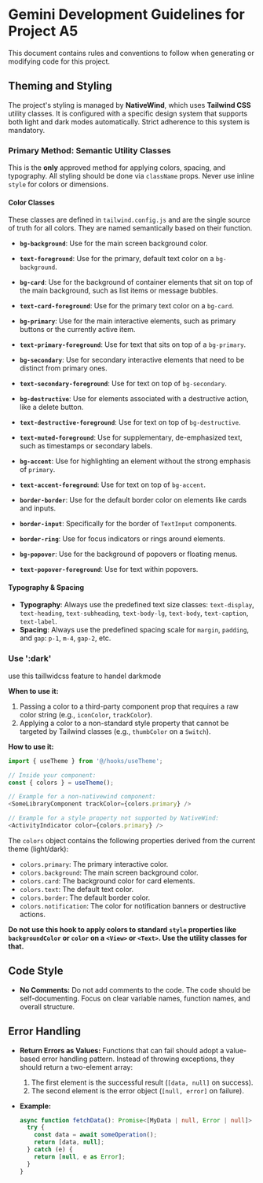# Gemini Development Guidelines for Project A5

This document contains rules and conventions to follow when generating or modifying code for this project.

## Theming and Styling

The project's styling is managed by **NativeWind**, which uses **Tailwind CSS** utility classes. It is configured with a specific design system that supports both light and dark modes automatically. Strict adherence to this system is mandatory.

### Primary Method: Semantic Utility Classes

This is the **only** approved method for applying colors, spacing, and typography. All styling should be done via `className` props. Never use inline `style` for colors or dimensions.

#### Color Classes

These classes are defined in `tailwind.config.js` and are the single source of truth for all colors. They are named semantically based on their function.

-   **`bg-background`**: Use for the main screen background color.
-   **`text-foreground`**: Use for the primary, default text color on a `bg-background`.

-   **`bg-card`**: Use for the background of container elements that sit on top of the main background, such as list items or message bubbles.
-   **`text-card-foreground`**: Use for the primary text color on a `bg-card`.

-   **`bg-primary`**: Use for the main interactive elements, such as primary buttons or the currently active item.
-   **`text-primary-foreground`**: Use for text that sits on top of a `bg-primary`.

-   **`bg-secondary`**: Use for secondary interactive elements that need to be distinct from primary ones.
-   **`text-secondary-foreground`**: Use for text on top of `bg-secondary`.

-   **`bg-destructive`**: Use for elements associated with a destructive action, like a delete button.
-   **`text-destructive-foreground`**: Use for text on top of `bg-destructive`.

-   **`text-muted-foreground`**: Use for supplementary, de-emphasized text, such as timestamps or secondary labels.

-   **`bg-accent`**: Use for highlighting an element without the strong emphasis of `primary`.
-   **`text-accent-foreground`**: Use for text on top of `bg-accent`.

-   **`border-border`**: Use for the default border color on elements like cards and inputs.
-   **`border-input`**: Specifically for the border of `TextInput` components.
-   **`border-ring`**: Use for focus indicators or rings around elements.

-   **`bg-popover`**: Use for the background of popovers or floating menus.
-   **`text-popover-foreground`**: Use for text within popovers.

#### Typography & Spacing

-   **Typography**: Always use the predefined text size classes: `text-display`, `text-heading`, `text-subheading`, `text-body-lg`, `text-body`, `text-caption`, `text-label`.
-   **Spacing**: Always use the predefined spacing scale for `margin`, `padding`, and `gap`: `p-1`, `m-4`, `gap-2`, etc.

### Use ':dark'

use this taillwidcss feature to handel darkmode

**When to use it:**

1.  Passing a color to a third-party component prop that requires a raw color string (e.g., `iconColor`, `trackColor`).
2.  Applying a color to a non-standard style property that cannot be targeted by Tailwind classes (e.g., `thumbColor` on a `Switch`).

**How to use it:**

```typescript
import { useTheme } from '@/hooks/useTheme';

// Inside your component:
const { colors } = useTheme();

// Example for a non-nativewind component:
<SomeLibraryComponent trackColor={colors.primary} />

// Example for a style property not supported by NativeWind:
<ActivityIndicator color={colors.primary} />
```

The `colors` object contains the following properties derived from the current theme (light/dark):

-   `colors.primary`: The primary interactive color.
-   `colors.background`: The main screen background color.
-   `colors.card`: The background color for card elements.
-   `colors.text`: The default text color.
-   `colors.border`: The default border color.
-   `colors.notification`: The color for notification banners or destructive actions.

**Do not use this hook to apply colors to standard `style` properties like `backgroundColor` or `color` on a `<View>` or `<Text>`. Use the utility classes for that.**

## Code Style

- **No Comments:** Do not add comments to the code. The code should be self-documenting. Focus on clear variable names, function names, and overall structure.

## Error Handling

- **Return Errors as Values:** Functions that can fail should adopt a value-based error handling pattern. Instead of throwing exceptions, they should return a two-element array:
    1.  The first element is the successful result (`[data, null]` on success).
    2.  The second element is the error object (`[null, error]` on failure).

- **Example:**
  ```typescript
  async function fetchData(): Promise<[MyData | null, Error | null]> {
    try {
      const data = await someOperation();
      return [data, null];
    } catch (e) {
      return [null, e as Error];
    }
  }
  ```
